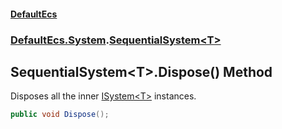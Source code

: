 #### [DefaultEcs](index.md 'index')
### [DefaultEcs.System](index.md#DefaultEcs_System 'DefaultEcs.System').[SequentialSystem&lt;T&gt;](SequentialSystem_T_.md 'DefaultEcs.System.SequentialSystem&lt;T&gt;')
## SequentialSystem&lt;T&gt;.Dispose() Method
Disposes all the inner [ISystem&lt;T&gt;](ISystem_T_.md 'DefaultEcs.System.ISystem&lt;T&gt;') instances.  
```csharp
public void Dispose();
```
